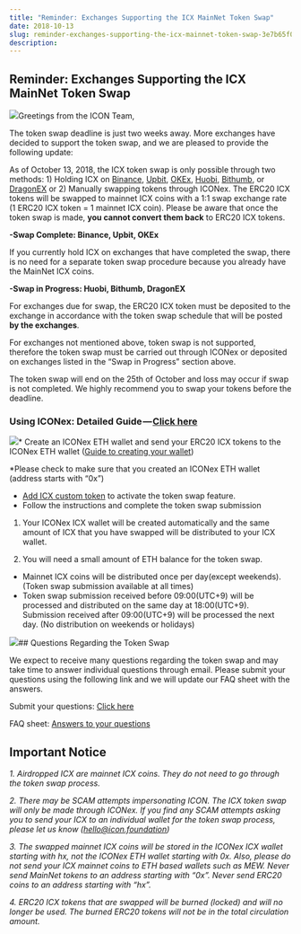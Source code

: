 ```yaml
---
title: "Reminder: Exchanges Supporting the ICX MainNet Token Swap"
date: 2018-10-13
slug: reminder-exchanges-supporting-the-icx-mainnet-token-swap-3e7b65f06e78
description:
---
```


## **Reminder: Exchanges Supporting the ICX MainNet Token Swap**

![](https://cdn-images-1.medium.com/max/800/0*kdgCzOYkaSX9-M9H)Greetings from the ICON Team,

The token swap deadline is just two weeks away. More exchanges have decided to support the token swap, and we are pleased to provide the following update:

As of October 13, 2018, the ICX token swap is only possible through two methods: 1) Holding ICX on [Binance](https://www.binance.com/), [Upbit](https://upbit.com/home), [OKEx](https://www.okex.com/), [Huobi](https://www.huobi.com/ko-kr/), [Bithumb](https://www.bithumb.com/), or [DragonEX](https://dragonex.io/en-us/) or 2) Manually swapping tokens through ICONex. The ERC20 ICX tokens will be swapped to mainnet ICX coins with a 1:1 swap exchange rate (1 ERC20 ICX token = 1 mainnet ICX coin). Please be aware that once the token swap is made, **you cannot convert them back** to ERC20 ICX tokens.

**-Swap Complete: Binance, Upbit, OKEx**

If you currently hold ICX on exchanges that have completed the swap, there is no need for a separate token swap procedure because you already have the MainNet ICX coins.

**-Swap in Progress: Huobi, Bithumb, DragonEX**

For exchanges due for swap, the ERC20 ICX token must be deposited to the exchange in accordance with the token swap schedule that will be posted **by the exchanges**.

For exchanges not mentioned above, token swap is not supported, therefore the token swap must be carried out through ICONex or deposited on exchanges listed in the “Swap in Progress” section above.

The token swap will end on the 25th of October and loss may occur if swap is not completed. We highly recommend you to swap your tokens before the deadline.

### Using ICONex: Detailed Guide — [Click here](https://drive.google.com/file/d/1ADzDpBy7XPMPleuCoHDB3EbZwqLcYLf1/view?usp=sharing)

![](https://cdn-images-1.medium.com/max/800/0*wh0pfZs4jd2NmczU)* Create an ICONex ETH wallet and send your ERC20 ICX tokens to the ICONex ETH wallet ([Guide to creating your wallet](https://docs.google.com/document/d/18UCJNNwgeTGIwnsD7STcR2nKJcn0hfJ92h0XHwRIWE8/edit?usp=sharing))

*Please check to make sure that you created an ICONex ETH wallet (address starts with “0x”)

* [Add ICX custom token](https://docs.google.com/document/u/2/d/18UCJNNwgeTGIwnsD7STcR2nKJcn0hfJ92h0XHwRIWE8/edit) to activate the token swap feature.
* Follow the instructions and complete the token swap submission

1) Your ICONex ICX wallet will be created automatically and the same amount of ICX that you have swapped will be distributed to your ICX wallet.

2) You will need a small amount of ETH balance for the token swap.

* Mainnet ICX coins will be distributed once per day(except weekends). (Token swap submission available at all times)
* Token swap submission received before 09:00(UTC+9) will be processed and distributed on the same day at 18:00(UTC+9). Submission received after 09:00(UTC+9) will be processed the next day. (No distribution on weekends or holidays)

![](https://cdn-images-1.medium.com/max/800/0*YEfXetpGrWbh_fUE)## Questions Regarding the Token Swap

We expect to receive many questions regarding the token swap and may take time to answer individual questions through email. Please submit your questions using the following link and we will update our FAQ sheet with the answers.

Submit your questions: [Click here](https://goo.gl/forms/Ti1OtCnnb3KLt4b73)

FAQ sheet: [Answers to your questions](https://docs.google.com/spreadsheets/d/1HiT98wqEpFgF2d98eJefQfH7xK4KPPxNDiiXg3AcJ7w/edit?usp=sharing)

## Important Notice

*1. Airdropped ICX are mainnet ICX coins. They do not need to go through the token swap process.*

*2. There may be SCAM attempts impersonating ICON. The ICX token swap will only be made through ICONex. If you find any SCAM attempts asking you to send your ICX to an individual wallet for the token swap process, please let us know (hello@icon.foundation)*

*3. The swapped mainnet ICX coins will be stored in the ICONex ICX wallet starting with hx, not the ICONex ETH wallet starting with 0x. Also, please do not send your ICX mainnet coins to ETH based wallets such as MEW. Never send MainNet tokens to an address starting with “0x”. Never send ERC20 coins to an address starting with “hx”.*

*4. ERC20 ICX tokens that are swapped will be burned (locked) and will no longer be used. The burned ERC20 tokens will not be in the total circulation amount.*

